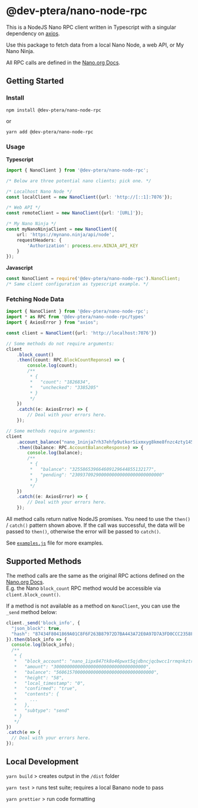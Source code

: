 # @dev-ptera/nano-node-rpc

This is a NodeJS Nano RPC client written in Typescript with a singular dependency on [axios](https://www.npmjs.com/package/axios). 

Use this package to fetch data from a local Nano Node, a web API, or My Nano Ninja.  

All RPC calls are defined in the [Nano.org Docs](https://docs.nano.org/commands/rpc-protocol/).

## Getting Started

### Install

`npm install @dev-ptera/nano-node-rpc`

or 

`yarn add @dev-ptera/nano-node-rpc`

###
### Usage

**Typescript**
```ts
import { NanoClient } from '@dev-ptera/nano-node-rpc';

/* Below are three potential nano clients; pick one. */

/* Localhost Nano Node */
const localClient = new NanoClient({url: 'http://[::1]:7076'});

/* Web API */
const remoteClient = new NanoClient({url: '[URL]'});

/* My Nano Ninja */
const myNanoNinjaClient = new NanoClient({
    url: 'https://mynano.ninja/api/node',
    requestHeaders: {
        'Authorization': process.env.NINJA_API_KEY
    }
});
```


**Javascript**
```js
const NanoClient = require('@dev-ptera/nano-node-rpc').NanoClient;
/* Same client configuration as typescript example. */
```

###
### Fetching Node Data


```ts
import { NanoClient } from '@dev-ptera/nano-node-rpc';
import * as RPC from '@dev-ptera/nano-node-rpc/types'
import { AxiosError } from "axios";

const client = NanoClient({url: 'http://localhost:7076'})

// Some methods do not require arguments:
client
    .block_count()
    .then((count: RPC.BlockCountReponse) => {
        console.log(count);
        /**
         * {
         *   "count": "1826834",
         *   "unchecked": "3385205"
         * }
         */
    })
    .catch((e: AxiosError) => {
        // Deal with your errors here.
    });

// Some methods require arguments:
client
    .account_balance("nano_1ninja7rh37ehfp9utkor5ixmxyg8kme8fnzc4zty145ibch8kf5jwpnzr3r")
    .then((balance: RPC.AccountBalanceResponse) => {
        console.log(balance);
        /**
         * {
         *   "balance": "325586539664609129644855132177",
         *   "pending": "2309370929000000000000000000000000"
         * }
         */
    })
    .catch((e: AxiosError) => {
        // Deal with your errors here.
    });
```
All method calls return native NodeJS promises. You need to use the `then()` / `catch()` pattern shown above. 
If the call was successful, the data will be passed to `then()`, otherwise the error will be passed to `catch()`. 

See [`examples.js`](examples.js) file for more examples.

## Supported Methods

The method calls are the same as the original RPC actions defined on the [Nano.org Docs](https://docs.nano.org/commands/rpc-protocol/).  
E.g. the Nano `block_count` RPC method would be accessible via `client.block_count()`.

If a method is not available as a method on `NanoClient`, you can use the `_send` method below: 

```js
client._send('block_info', {
  "json_block": true,
  "hash": "87434F8041869A01C8F6F263B87972D7BA443A72E0A97D7A3FD0CCC2358FD6F9"
}).then(block_info => {
  console.log(block_info);
  /**
   * {
   *   "block_account": "nano_1ipx847tk8o46pwxt5qjdbncjqcbwcc1rrmqnkztrfjy5k7z4imsrata9est",
   *   "amount": "30000000000000000000000000000000000",
   *   "balance": "5606157000000000000000000000000000000",
   *   "height": "58",
   *   "local_timestamp": "0",
   *   "confirmed": "true",
   *   "contents": {
   *     ...
   *   },
   *   "subtype": "send"
   * }
   */
})
.catch(e => {
  // Deal with your errors here.
});
```

## Local Development

`yarn build` > creates output in the `/dist` folder

`yarn test` > runs test suite; requires a local Banano node to pass

`yarn prettier` > run code formatting